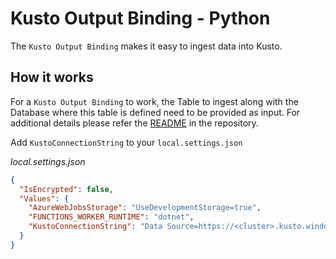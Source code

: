 # Kusto Output Binding - Python

The `Kusto Output Binding` makes it easy to ingest data into Kusto.

## How it works

For a `Kusto Output Binding` to work, the Table to ingest along with the Database where this table is defined need to be provided as input. For additional details please refer the [README](https://github.com/Azure/Webjobs.Extensions.Kusto/blob/main/README.md) in the repository.


Add `KustoConnectionString` to your `local.settings.json`

_local.settings.json_
```json
{
  "IsEncrypted": false,
  "Values": {
    "AzureWebJobsStorage": "UseDevelopmentStorage=true",
    "FUNCTIONS_WORKER_RUNTIME": "dotnet",
    "KustoConnectionString": "Data Source=https://<cluster>.kusto.windows.net;Database=<database>;Fed=True;AppClientId=<app-id>;AppKey=<app-key>;Authority Id=<tenant-id>"
  }
}
```